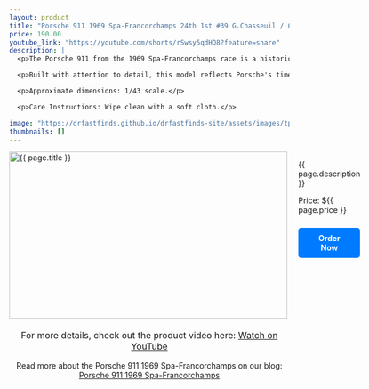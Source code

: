 ```yaml
---
layout: product
title: "Porsche 911 1969 Spa-Francorchamps 24th 1st #39 G.Chasseuil / C.Ballot-Lena"
price: 190.00
youtube_link: "https://youtube.com/shorts/rSwsy5qdHQ8?feature=share"
description: |
  <p>The Porsche 911 from the 1969 Spa-Francorchamps race is a historic model for Porsche fans and collectors alike. This 1/43 scale model captures the essence of the vehicle that claimed 1st place in the 24th edition of the Spa-Francorchamps endurance race.</p>

  <p>Built with attention to detail, this model reflects Porsche's timeless design and racing heritage, making it a must-have for enthusiasts. Whether for display or collecting, this diecast model embodies the thrill of Porsche’s motorsport achievements.</p>

  <p>Approximate dimensions: 1/43 scale.</p>

  <p>Care Instructions: Wipe clean with a soft cloth.</p>

image: "https://drfastfinds.github.io/drfastfinds-site/assets/images/tp911.jpg"
thumbnails: []
---
```


<div class="product-detail">
    <div class="product-image-box">
        <img class="main-image" src="{{ page.image }}" alt="{{ page.title }}">
    </div>
    <div class="product-text">
        <p>{{ page.description }}</p>
        <p>Price: ${{ page.price }}</p>
        <a href="{{ site.baseurl }}/order" class="buy-now">Order Now</a>
    </div>
</div>

<div style="text-align: center;">
    <p class="youtube-link">For more details, check out the product video here: 
        <a href="{{ page.youtube_link }}" target="_blank">Watch on YouTube</a>
    </p>
    <p>Read more about the Porsche 911 1969 Spa-Francorchamps on our blog: 
        <a href="https://drfastfinds.github.io/drfastfinds-site/collectibles/diecast/porsche/trofeu/1:43/2024/09/25/porsche-spa-francorchamps.html">Porsche 911 1969 Spa-Francorchamps</a>
    </p>
</div>

<style>
.product-detail {
    display: flex;
    align-items: flex-start;
    gap: 20px;
    margin-bottom: 20px;
}

.product-image-box {
    flex-shrink: 0;
    width: 500px; 
    height: 300px; 
    overflow: hidden; 
}

.main-image {
    width: 100%; 
    height: 100%; 
    object-fit: contain; 
    display: block;
}

.product-text {
    max-width: 400px;
    flex-grow: 1;
}

.youtube-link {
    text-align: center;
    margin-top: 20px;
    font-size: 16px;
}

.buy-now {
    display: inline-block;
    padding: 10px 20px;
    margin-top: 10px;
    background-color: #007bff;
    color: #fff;
    text-decoration: none;
    border-radius: 5px;
    font-weight: bold;
    text-align: center;
}

.buy-now:hover {
    background-color: #0056b3;
}
</style>
